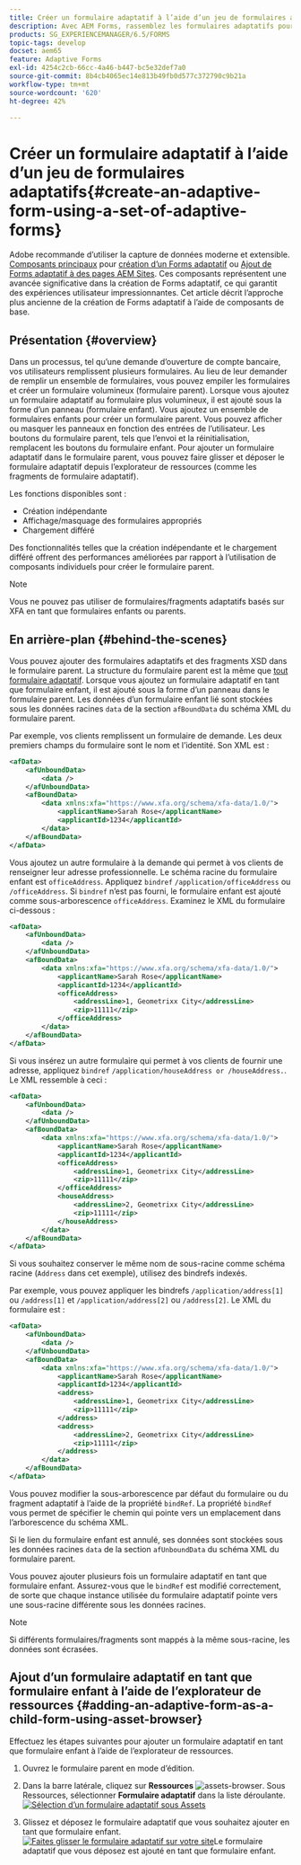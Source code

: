 ```yaml
---
title: Créer un formulaire adaptatif à l’aide d’un jeu de formulaires adaptatifs
description: Avec AEM Forms, rassemblez les formulaires adaptatifs pour créer un seul grand formulaire adaptatif et comprenez ses fonctionnalités.
products: SG_EXPERIENCEMANAGER/6.5/FORMS
topic-tags: develop
docset: aem65
feature: Adaptive Forms
exl-id: 4254c2cb-66cc-4a46-b447-bc5e32def7a0
source-git-commit: 8b4cb4065ec14e813b49fb0d577c372790c9b21a
workflow-type: tm+mt
source-wordcount: '620'
ht-degree: 42%

---
```


# Créer un formulaire adaptatif à l’aide d’un jeu de formulaires adaptatifs{#create-an-adaptive-form-using-a-set-of-adaptive-forms}

<span class="preview"> Adobe recommande d’utiliser la capture de données moderne et extensible. [Composants principaux](https://experienceleague.adobe.com/docs/experience-manager-core-components/using/adaptive-forms/introduction.html?lang=fr) pour [création d’un Forms adaptatif](/help/forms/using/create-an-adaptive-form-core-components.md) ou [Ajout de Forms adaptatif à des pages AEM Sites](/help/forms/using/create-or-add-an-adaptive-form-to-aem-sites-page.md). Ces composants représentent une avancée significative dans la création de Forms adaptatif, ce qui garantit des expériences utilisateur impressionnantes. Cet article décrit l’approche plus ancienne de la création de Forms adaptatif à l’aide de composants de base. </span>

## Présentation {#overview}

Dans un processus, tel qu’une demande d’ouverture de compte bancaire, vos utilisateurs remplissent plusieurs formulaires. Au lieu de leur demander de remplir un ensemble de formulaires, vous pouvez empiler les formulaires et créer un formulaire volumineux (formulaire parent). Lorsque vous ajoutez un formulaire adaptatif au formulaire plus volumineux, il est ajouté sous la forme d’un panneau (formulaire enfant). Vous ajoutez un ensemble de formulaires enfants pour créer un formulaire parent. Vous pouvez afficher ou masquer les panneaux en fonction des entrées de l’utilisateur. Les boutons du formulaire parent, tels que l’envoi et la réinitialisation, remplacent les boutons du formulaire enfant. Pour ajouter un formulaire adaptatif dans le formulaire parent, vous pouvez faire glisser et déposer le formulaire adaptatif depuis l’explorateur de ressources (comme les fragments de formulaire adaptatif).

Les fonctions disponibles sont :

* Création indépendante
* Affichage/masquage des formulaires appropriés
* Chargement différé

Des fonctionnalités telles que la création indépendante et le chargement différé offrent des performances améliorées par rapport à l’utilisation de composants individuels pour créer le formulaire parent.

>[!NOTE]
>
>Vous ne pouvez pas utiliser de formulaires/fragments adaptatifs basés sur XFA en tant que formulaires enfants ou parents.

## En arrière-plan {#behind-the-scenes}

Vous pouvez ajouter des formulaires adaptatifs et des fragments XSD dans le formulaire parent. La structure du formulaire parent est la même que [tout formulaire adaptatif](../../forms/using/prepopulate-adaptive-form-fields.md). Lorsque vous ajoutez un formulaire adaptatif en tant que formulaire enfant, il est ajouté sous la forme d’un panneau dans le formulaire parent. Les données d’un formulaire enfant lié sont stockées sous les données racines `data` de la section `afBoundData` du schéma XML du formulaire parent.

Par exemple, vos clients remplissent un formulaire de demande. Les deux premiers champs du formulaire sont le nom et l’identité. Son XML est :

```xml
<afData>
    <afUnboundData>
        <data />
    </afUnboundData>
    <afBoundData>
        <data xmlns:xfa="https://www.xfa.org/schema/xfa-data/1.0/">
            <applicantName>Sarah Rose</applicantName>
            <applicantId>1234</applicantId>
        </data>
    </afBoundData>
</afData>
```

Vous ajoutez un autre formulaire à la demande qui permet à vos clients de renseigner leur adresse professionnelle. Le schéma racine du formulaire enfant est `officeAddress`. Appliquez `bindref` `/application/officeAddress` ou `/officeAddress`. Si `bindref` n’est pas fourni, le formulaire enfant est ajouté comme sous-arborescence `officeAddress`. Examinez le XML du formulaire ci-dessous : 

```xml
<afData>
    <afUnboundData>
        <data />
    </afUnboundData>
    <afBoundData>
        <data xmlns:xfa="https://www.xfa.org/schema/xfa-data/1.0/">
            <applicantName>Sarah Rose</applicantName>
            <applicantId>1234</applicantId>
            <officeAddress>
                <addressLine>1, Geometrixx City</addressLine>
                <zip>11111</zip>
            </officeAddress>
        </data>
    </afBoundData>
</afData>
```

Si vous insérez un autre formulaire qui permet à vos clients de fournir une adresse, appliquez `bindref` `/application/houseAddress or /houseAddress.`. Le XML ressemble à ceci :

```xml
<afData>
    <afUnboundData>
        <data />
    </afUnboundData>
    <afBoundData>
        <data xmlns:xfa="https://www.xfa.org/schema/xfa-data/1.0/">
            <applicantName>Sarah Rose</applicantName>
            <applicantId>1234</applicantId>
            <officeAddress>
                <addressLine>1, Geometrixx City</addressLine>
                <zip>11111</zip>
            </officeAddress>
            <houseAddress>
                <addressLine>2, Geometrixx City</addressLine>
                <zip>11111</zip>
            </houseAddress>
        </data>
    </afBoundData>
</afData>
```

Si vous souhaitez conserver le même nom de sous-racine comme schéma racine (`Address` dans cet exemple), utilisez des bindrefs indexés.

Par exemple, vous pouvez appliquer les bindrefs `/application/address[1]` ou `/address[1]` et `/application/address[2]` ou `/address[2]`. Le XML du formulaire est :

```xml
<afData>
    <afUnboundData>
        <data />
    </afUnboundData>
    <afBoundData>
        <data xmlns:xfa="https://www.xfa.org/schema/xfa-data/1.0/">
            <applicantName>Sarah Rose</applicantName>
            <applicantId>1234</applicantId>
            <address>
                <addressLine>1, Geometrixx City</addressLine>
                <zip>11111</zip>
            </address>
            <address>
                <addressLine>2, Geometrixx City</addressLine>
                <zip>11111</zip>
            </address>
        </data>
    </afBoundData>
</afData>
```

Vous pouvez modifier la sous-arborescence par défaut du formulaire ou du fragment adaptatif à l’aide de la propriété `bindRef`. La propriété `bindRef` vous permet de spécifier le chemin qui pointe vers un emplacement dans l’arborescence du schéma XML.

Si le lien du formulaire enfant est annulé, ses données sont stockées sous les données racines `data` de la section `afUnboundData` du schéma XML du formulaire parent.

Vous pouvez ajouter plusieurs fois un formulaire adaptatif en tant que formulaire enfant. Assurez-vous que le `bindRef` est modifié correctement, de sorte que chaque instance utilisée du formulaire adaptatif pointe vers une sous-racine différente sous les données racines.

>[!NOTE]
>
>Si différents formulaires/fragments sont mappés à la même sous-racine, les données sont écrasées.

## Ajout d’un formulaire adaptatif en tant que formulaire enfant à l’aide de l’explorateur de ressources {#adding-an-adaptive-form-as-a-child-form-using-asset-browser}

Effectuez les étapes suivantes pour ajouter un formulaire adaptatif en tant que formulaire enfant à l’aide de l’explorateur de ressources.

1. Ouvrez le formulaire parent en mode d’édition.
1. Dans la barre latérale, cliquez sur **Ressources** ![assets-browser](assets/assets-browser.png). Sous Ressources, sélectionner **Formulaire adaptatif** dans la liste déroulante.
   [![Sélection d’un formulaire adaptatif sous Assets](assets/asset.png)](assets/asset-1.png)

1. Glissez et déposez le formulaire adaptatif que vous souhaitez ajouter en tant que formulaire enfant.
   [![Faites glisser le formulaire adaptatif sur votre site](assets/drag-drop.png)](assets/drag-drop-1.png)Le formulaire adaptatif que vous déposez est ajouté en tant que formulaire enfant.
